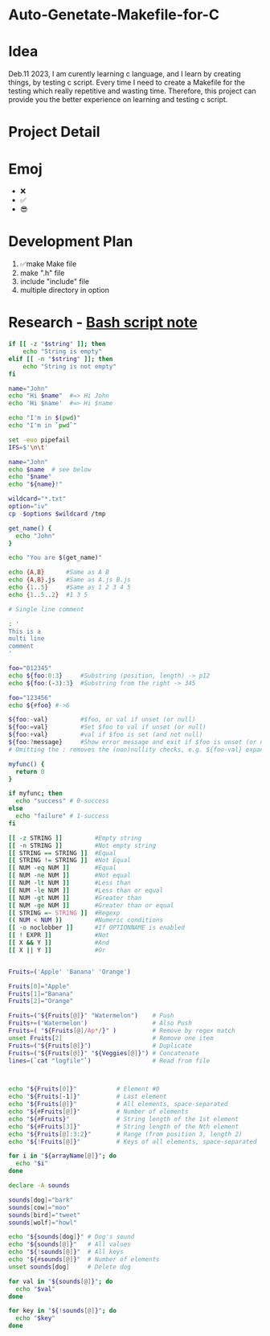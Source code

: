 # Auto-Genetate-Makefile-for-C

# Idea
Deb.11 2023, I am curently learning c language, and I learn by creating things, by testing c script. Every time I need to create a Makefile for the testing which really repetitive and wasting time. Therefore, this project can provide you the better experience on learning and testing c script.

# Project Detail


# Emoj
- ❌
- ✅
- 😎


# Development Plan

1. ✅make Make file
1. make ".h" file
1. include "include" file
1. multiple directory in option



# Research - [Bash script note](https://devhints.io/bash)

<!-- Conditionals  -->
``` Bash
if [[ -z "$string" ]]; then
    echo "String is empty"
elif [[ -n "$string" ]]; then
    echo "String is not empty"
fi
```

<!-- string quote -->
```Bash
name="John"
echo "Hi $name"  #=> Hi John
echo 'Hi $name'  #=> Hi $name
```

<!-- Shell execution -->
```Bash
echo "I'm in $(pwd)"
echo "I'm in `pwd`"
```

<!-- Strict mode -->
```Bash
set -euo pipefail
IFS=$'\n\t'
```

<!-- Variables -->
```Bash
name="John"
echo $name  # see below
echo "$name"
echo "${name}!"
```

<!-- Generally quote your variables unless they contain wildcards to expand or command fragments. -->
```Bash
wildcard="*.txt"
option="iv"
cp -$options $wildcard /tmp
```

<!-- Functions -->
```Bash
get_name() {
  echo "John"
}

echo "You are $(get_name)"
```

<!-- Brace expansion -->
```Bash
echo {A,B} 	    #Same as A B
echo {A,B}.js 	#Same as A.js B.js
echo {1..5} 	#Same as 1 2 3 4 5
echo {1..5..2} 	#1 3 5
```

<!-- comment -->
```Bash
# Single line comment

: '
This is a
multi line
comment
'
```

<!-- Substrings -->
```Bash
foo="012345"
echo ${foo:0:3} 	#Substring (position, length) -> p12
echo ${foo:(-3):3} 	#Substring from the right -> 345
```

<!-- Length -->
```Bash
foo="123456"
echo ${#foo} #->6
```

<!-- Default values -->
```Bash
${foo:-val} 	    #$foo, or val if unset (or null)
${foo:=val} 	    #Set $foo to val if unset (or null)
${foo:+val} 	    #val if $foo is set (and not null)
${foo:?message} 	#Show error message and exit if $foo is unset (or null)
# Omitting the : removes the (non)nullity checks, e.g. ${foo-val} expands to val if unset otherwise $foo.

```

<!-- Raising errors -->
```Bash
myfunc() {
  return 0
}

if myfunc; then
  echo "success" # 0-success
else
  echo "failure" # 1-success
fi
```

<!-- String condition -->
```Bash
[[ -z STRING ]] 	    #Empty string
[[ -n STRING ]] 	    #Not empty string
[[ STRING == STRING ]] 	#Equal
[[ STRING != STRING ]] 	#Not Equal
[[ NUM -eq NUM ]] 	    #Equal
[[ NUM -ne NUM ]] 	    #Not equal
[[ NUM -lt NUM ]] 	    #Less than
[[ NUM -le NUM ]] 	    #Less than or equal
[[ NUM -gt NUM ]] 	    #Greater than
[[ NUM -ge NUM ]] 	    #Greater than or equal
[[ STRING =~ STRING ]] 	#Regexp
(( NUM < NUM )) 	    #Numeric conditions
[[ -o noclobber ]] 	    #If OPTIONNAME is enabled
[[ ! EXPR ]] 	        #Not
[[ X && Y ]] 	        #And
[[ X || Y ]] 	        #Or
```

<!--  -->
```Bash

```

<!-- Array -->
```Bash
Fruits=('Apple' 'Banana' 'Orange')

Fruits[0]="Apple"
Fruits[1]="Banana"
Fruits[2]="Orange"
```

<!-- Array operation -->
```Bash
Fruits=("${Fruits[@]}" "Watermelon")    # Push
Fruits+=('Watermelon')                  # Also Push
Fruits=( "${Fruits[@]/Ap*/}" )          # Remove by regex match
unset Fruits[2]                         # Remove one item
Fruits=("${Fruits[@]}")                 # Duplicate
Fruits=("${Fruits[@]}" "${Veggies[@]}") # Concatenate
lines=(`cat "logfile"`)                 # Read from file
```

<!--  -->
```Bash


echo "${Fruits[0]}"           # Element #0
echo "${Fruits[-1]}"          # Last element
echo "${Fruits[@]}"           # All elements, space-separated
echo "${#Fruits[@]}"          # Number of elements
echo "${#Fruits}"             # String length of the 1st element
echo "${#Fruits[3]}"          # String length of the Nth element
echo "${Fruits[@]:3:2}"       # Range (from position 3, length 2)
echo "${!Fruits[@]}"          # Keys of all elements, space-separated
```

<!-- iteration -->
```Bash
for i in "${arrayName[@]}"; do
  echo "$i"
done
```

<!-- dictionary -->
```Bash
declare -A sounds

sounds[dog]="bark"
sounds[cow]="moo"
sounds[bird]="tweet"
sounds[wolf]="howl"
```

<!-- Working with dictionaries -->
```Bash
echo "${sounds[dog]}" # Dog's sound
echo "${sounds[@]}"   # All values
echo "${!sounds[@]}"  # All keys
echo "${#sounds[@]}"  # Number of elements
unset sounds[dog]     # Delete dog
```

<!-- Iterate over values -->
```Bash
for val in "${sounds[@]}"; do
  echo "$val"
done
```

<!-- Iterate over keys -->
```Bash
for key in "${!sounds[@]}"; do
  echo "$key"
done
```

